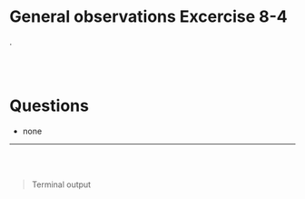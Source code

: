 # General observations Excercise 8-4

.

<br> </br>

# Questions

- none

---

<br> </br>

> Terminal output

```


```
